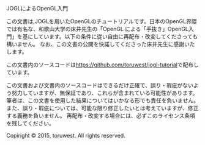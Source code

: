 JOGLによるOpenGL入門

この文書は,JOGLを用いたOpenGLのチュートリアルです。日本のOpenGL界隈では有名な、和歌山大学の床井先生の「OpenGL による「手抜き」OpenGL入門」を基にしています。以下の条件に従い自由に再配布・改変してくださっても構いません。
なお、この文書の公開を快諾してくださった床井先生に感謝いたします。

この文書内のソースコードは<https://github.com/toruwest/jogl-tutorial>で配布しています。

この文書および文書内のソースコードはできるだけ正確で、誤り・瑕疵がないよう努力していますが、無保証であり、これらが含まれている可能性があります。筆者は、この文書を使用した結果についてはいかなる形でも責任を負いません。また、誤り・瑕疵については、可能な限り修正したいとは考えていますが、修正する義務を負いません。 再配布・改変する場合には、必ずこのライセンス条項を残してください。

Copiright © 2015, toruwest. All rights reserved.
